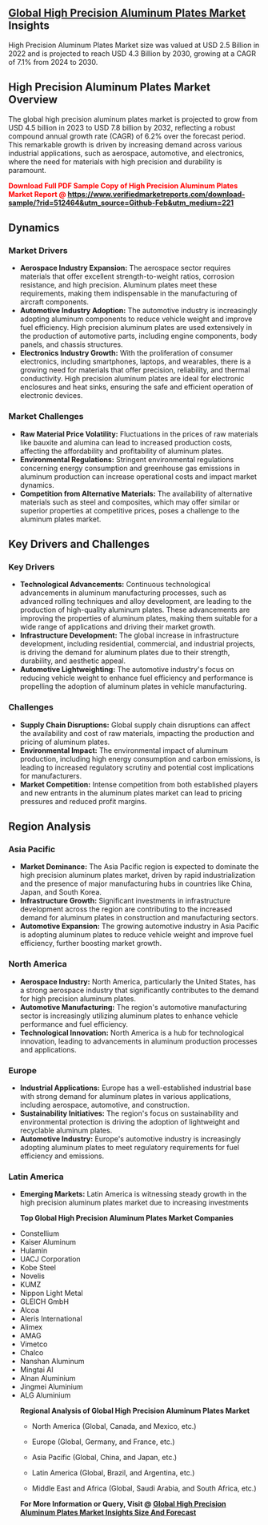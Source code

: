<h2><a href="https://www.verifiedmarketreports.com/download-sample/?rid=512464&amp;utm_source=Github&amp;utm_medium=221" target="_blank">Global High Precision Aluminum Plates Market</a> Insights</h2><p>High Precision Aluminum Plates Market size was valued at USD 2.5 Billion in 2022 and is projected to reach USD 4.3 Billion by 2030, growing at a CAGR of 7.1% from 2024 to 2030.</p><p> <h2>High Precision Aluminum Plates Market Overview</h2> <p>The global high precision aluminum plates market is projected to grow from USD 4.5 billion in 2023 to USD 7.8 billion by 2032, reflecting a robust compound annual growth rate (CAGR) of 6.2% over the forecast period. This remarkable growth is driven by increasing demand across various industrial applications, such as aerospace, automotive, and electronics, where the need for materials with high precision and durability is paramount. </p> <p><strong><p><span class=""><span style="color: #ff0000;"><strong>Download Full PDF Sample Copy of High Precision Aluminum Plates Market Report</strong> @ </span><a href="https://www.verifiedmarketreports.com/download-sample/?rid=512464&amp;utm_source=Github-Feb&amp;utm_medium=221" target="_blank">https://www.verifiedmarketreports.com/download-sample/?rid=512464&amp;utm_source=Github-Feb&amp;utm_medium=221</a></span></p></strong></p> <h2>Dynamics</h2> <h3>Market Drivers</h3> <ul> <li><strong>Aerospace Industry Expansion:</strong> The aerospace sector requires materials that offer excellent strength-to-weight ratios, corrosion resistance, and high precision. Aluminum plates meet these requirements, making them indispensable in the manufacturing of aircraft components. </li> <li><strong>Automotive Industry Adoption:</strong> The automotive industry is increasingly adopting aluminum components to reduce vehicle weight and improve fuel efficiency. High precision aluminum plates are used extensively in the production of automotive parts, including engine components, body panels, and chassis structures. </li> <li><strong>Electronics Industry Growth:</strong> With the proliferation of consumer electronics, including smartphones, laptops, and wearables, there is a growing need for materials that offer precision, reliability, and thermal conductivity. High precision aluminum plates are ideal for electronic enclosures and heat sinks, ensuring the safe and efficient operation of electronic devices. </li> </ul> <h3>Market Challenges</h3> <ul> <li><strong>Raw Material Price Volatility:</strong> Fluctuations in the prices of raw materials like bauxite and alumina can lead to increased production costs, affecting the affordability and profitability of aluminum plates. </li> <li><strong>Environmental Regulations:</strong> Stringent environmental regulations concerning energy consumption and greenhouse gas emissions in aluminum production can increase operational costs and impact market dynamics. </li> <li><strong>Competition from Alternative Materials:</strong> The availability of alternative materials such as steel and composites, which may offer similar or superior properties at competitive prices, poses a challenge to the aluminum plates market. </li> </ul> <h2>Key Drivers and Challenges</h2> <h3>Key Drivers</h3> <ul> <li><strong>Technological Advancements:</strong> Continuous technological advancements in aluminum manufacturing processes, such as advanced rolling techniques and alloy development, are leading to the production of high-quality aluminum plates. These advancements are improving the properties of aluminum plates, making them suitable for a wide range of applications and driving their market growth. </li> <li><strong>Infrastructure Development:</strong> The global increase in infrastructure development, including residential, commercial, and industrial projects, is driving the demand for aluminum plates due to their strength, durability, and aesthetic appeal. </li> <li><strong>Automotive Lightweighting:</strong> The automotive industry's focus on reducing vehicle weight to enhance fuel efficiency and performance is propelling the adoption of aluminum plates in vehicle manufacturing. </li> </ul> <h3>Challenges</h3> <ul> <li><strong>Supply Chain Disruptions:</strong> Global supply chain disruptions can affect the availability and cost of raw materials, impacting the production and pricing of aluminum plates. </li> <li><strong>Environmental Impact:</strong> The environmental impact of aluminum production, including high energy consumption and carbon emissions, is leading to increased regulatory scrutiny and potential cost implications for manufacturers. </li> <li><strong>Market Competition:</strong> Intense competition from both established players and new entrants in the aluminum plates market can lead to pricing pressures and reduced profit margins. </li> </ul> <h2>Region Analysis</h2> <h3>Asia Pacific</h3> <ul> <li><strong>Market Dominance:</strong> The Asia Pacific region is expected to dominate the high precision aluminum plates market, driven by rapid industrialization and the presence of major manufacturing hubs in countries like China, Japan, and South Korea. </li> <li><strong>Infrastructure Growth:</strong> Significant investments in infrastructure development across the region are contributing to the increased demand for aluminum plates in construction and manufacturing sectors. </li> <li><strong>Automotive Expansion:</strong> The growing automotive industry in Asia Pacific is adopting aluminum plates to reduce vehicle weight and improve fuel efficiency, further boosting market growth. </li> </ul> <h3>North America</h3> <ul> <li><strong>Aerospace Industry:</strong> North America, particularly the United States, has a strong aerospace industry that significantly contributes to the demand for high precision aluminum plates. </li> <li><strong>Automotive Manufacturing:</strong> The region's automotive manufacturing sector is increasingly utilizing aluminum plates to enhance vehicle performance and fuel efficiency. </li> <li><strong>Technological Innovation:</strong> North America is a hub for technological innovation, leading to advancements in aluminum production processes and applications. </li> </ul> <h3>Europe</h3> <ul> <li><strong>Industrial Applications:</strong> Europe has a well-established industrial base with strong demand for aluminum plates in various applications, including aerospace, automotive, and construction. </li> <li><strong>Sustainability Initiatives:</strong> The region's focus on sustainability and environmental protection is driving the adoption of lightweight and recyclable aluminum plates. </li> <li><strong>Automotive Industry:</strong> Europe's automotive industry is increasingly adopting aluminum plates to meet regulatory requirements for fuel efficiency and emissions. </li> </ul> <h3>Latin America</h3> <ul> <li><strong>Emerging Markets:</strong> Latin America is witnessing steady growth in the high precision aluminum plates market due to increasing investments</p><p><strong>Top Global High Precision Aluminum Plates Market Companies</strong></p><div data-test-id=""><p><li>Constellium</li><li> Kaiser Aluminum</li><li> Hulamin</li><li> UACJ Corporation</li><li> Kobe Steel</li><li> Novelis</li><li> KUMZ</li><li> Nippon Light Metal</li><li> GLEICH GmbH</li><li> Alcoa</li><li> Aleris International</li><li> Alimex</li><li> AMAG</li><li> Vimetco</li><li> Chalco</li><li> Nanshan Aluminum</li><li> Mingtai Al</li><li> Alnan Aluminium</li><li> Jingmei Aluminium</li><li> ALG Aluminium</li></p><div><strong>Regional Analysis of&nbsp;Global High Precision Aluminum Plates Market</strong></div><ul><li dir="ltr"><p dir="ltr">North America&nbsp;(Global, Canada, and Mexico, etc.)</p></li><li dir="ltr"><p dir="ltr">Europe (Global, Germany, and France, etc.)</p></li><li dir="ltr"><p dir="ltr">Asia Pacific&nbsp;(Global, China, and Japan, etc.)</p></li><li dir="ltr"><p dir="ltr">Latin America&nbsp;(Global, Brazil, and Argentina, etc.)</p></li><li dir="ltr">Middle East and Africa&nbsp;(Global, Saudi Arabia, and South Africa, etc.)</li></ul><p><strong>For More Information or Query, Visit @&nbsp;</strong><strong><a href="https://www.verifiedmarketreports.com/product/high-precision-aluminum-plates-market/?utm_source=Github&amp;utm_medium=221" target="_blank">Global High Precision Aluminum Plates Market Insights Size And Forecast</a></strong></p></div>
